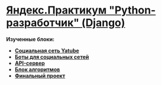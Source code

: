 <!DOCTYPE html>
<html>
 <head>
  <meta charset="utf-8">
 </head>
 <body>
  <h1><a href="https://praktikum.yandex.ru/backend-developer/" target="_blank">Яндекс.Практикум "Python-разработчик" (Django)</a></h1>
  <b>Изученные блоки:</b><br/>
  <ul>
   <li><a href="XXX" target="_blank"><b>Социальная сеть Yatube</b></a></li>
   <li><a href="XXX" target="_blank"><b>Боты для социальных сетей</b></a></li>
   <li><a href="XXX" target="_blank"><b>API-сервер</b></a></li>
   <li><a href="https://github.com/ilkaxd/Yandex-Practicum-Python-Developer/tree/main/4.%20Блок%20алгоритмов" target="_blank"><b>Блок алгоритмов</b></a></li>
   <li><a href="XXX" target="_blank"><b>Финальный проект</b></a></li>
  </ul>
 </body>
</html>
